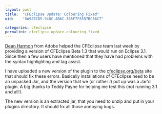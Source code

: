 ```yaml
---
layout: post
title:  "CFEclipse Update: Colouring Fixed"
uid:	"8A98ECD5-948C-AB6C-3B5F7F65B7BC56C7"

categories: cfeclipse
permalink: cfeclipse-update-colouring-fixed
---
```

<a href="http://www.cfreport.org/index.cfm/2006/10/12/CFEclipse-13-Beta-and-FlexBuilder">Dean Harmon</a> from Adobe helped the CFEclipse team last week by providing a version of CFEclipse Beta 1.3 that would run on Eclipse 3.1. Since then a few users have mentioned that they have had problems with the syntax highlighting and tag assist. 

I have uploaded a new version of the plugin to the <a href="http://www.cfeclipse.org/beta">cfeclipse.org/beta</a> site that should fix these errors. Basically installations of CFEclipse need to be an unpacked Jar, and the version that we (or rather *I*) put up was a Jar'd plugin. A big thanks to Teddy Payne for helping me test this (not running 3.1 and all!).

The new version is an extracted jar, that you need to unzip and put in your plugins directory. It should fix all those annoying bugs.
